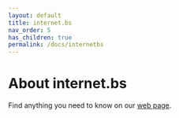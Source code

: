 ```yaml
---
layout: default
title: internet.bs
nav_order: 5
has_children: true
permalink: /docs/internetbs
---
```


# About internet.bs

Find anything you need to know on our [web page](https://internetbs.net/).
